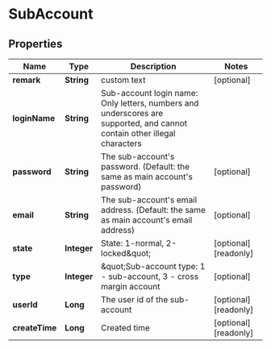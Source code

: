 
# SubAccount

## Properties

Name | Type | Description | Notes
------------ | ------------- | ------------- | -------------
**remark** | **String** | custom text |  [optional]
**loginName** | **String** | Sub-account login name: Only letters, numbers and underscores are supported, and cannot contain other illegal characters | 
**password** | **String** | The sub-account&#39;s password. (Default: the same as main account&#39;s password) |  [optional]
**email** | **String** | The sub-account&#39;s email address. (Default: the same as main account&#39;s email address) |  [optional]
**state** | **Integer** | State: 1-normal, 2-locked\&quot; |  [optional] [readonly]
**type** | **Integer** | \&quot;Sub-account type: 1 - sub-account, 3 - cross margin account |  [optional]
**userId** | **Long** | The user id of the sub-account |  [optional] [readonly]
**createTime** | **Long** | Created time |  [optional] [readonly]

